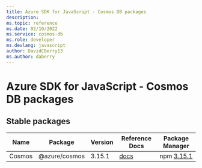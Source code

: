 ```yaml
---
title: Azure SDK for JavaScript - Cosmos DB packages
description: 
ms.topic: reference
ms.date: 02/10/2022
ms.service: cosmos-db
ms.role: developer
ms.devlang: javascript
author: DavidCBerry13
ms.author: daberry
---
```


# Azure SDK for JavaScript - Cosmos DB packages

## Stable packages

| Name                  | Package              | Version          | Reference Docs         | Package Manager                |
|-----------------------|----------------------|------------------|------------------------|--------------------------------|
| Cosmos | @azure/cosmos | 3.15.1 | [docs](/azure/javascript/sdk/sdk-demo2/cosmos-db/azure-cosmos/stable)  | npm [3.15.1](https://www.npmjs.com/package/%40azure%2Fcosmos) |
 

 


 
